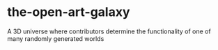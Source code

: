 # the-open-art-galaxy
A 3D universe where contributors determine the functionality of one of many randomly generated worlds

